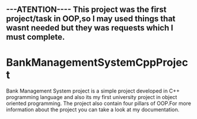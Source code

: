 ---ATENTION----
This project was the first  project/task in OOP,so I may used things that wasnt needed but they was requests which I must complete.
---------------
# BankManagementSystemCppProject
Bank Management System project is a simple project developed in C++ programming language and also its my first university project in object oriented programming.
The project also contain four pillars of OOP.For more information about the  project you can take a look at my documentation.
